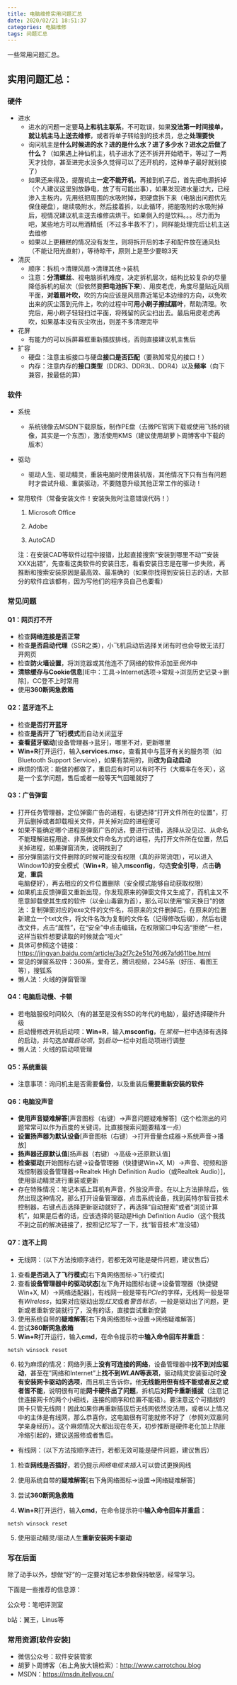 ```yaml
---
title: 电脑维修实用问题汇总
date: 2020/02/21 18:51:37
categories: 电脑维修
tags: 问题汇总
---
```


一些常用问题汇总。

<!-- more -->

## 实用问题汇总：

### 硬件

- 进水
  - 进水的问题一定要**马上和机主联系**，不可耽误，如果**没法第一时间接单，就让机主马上送去维修**，或者将单子转给别的技术员，总之**处理要快**
  - 询问机主是**什么时候进的水？进的是什么水？进了多少水？进水之后做了什么？**（如果遇上神仙机主，机子进水了还不拆开开始晒干，等过了一两天才找你，甚至进完水没多久觉得可以了还开机的，这种单子最好就别接了）
  - 如果还来得及，提醒机主**一定不能开机**，再接到机子后，首先把电源拆掉（个人建议这里别放静电，放了有可能出事），如果发现进水量过大，已经渗入主板内，先用纸把周围的水吸附掉，把硬盘拆下来（电脑出问题优先保住硬盘），继续吸附水，然后接着拆，以此循环，把能吸附的水吸附掉后，视情况建议机主送去维修店烘干。如果倒入的是饮料。。。尽力而为吧，某些地方可以用酒精纸（不过多半救不了），同样能处理完后让机主送去维修
  - 如果以上更糟糕的情况没有发生，则将拆开后的本子和配件放在通风处（不能让阳光直射），等待晾干，原则上是至少要晾3天
- 清灰
  - 顺序：拆机→清理风扇→清理其他→装机
  - 注意：**分清螺丝**、视电脑拆机难度，决定拆机层次，结构比较复杂的尽量降低拆机的层次（但依然要**把电池拆下来**）、用皮老虎，角度尽量贴近风扇平面，**对着扇叶吹**，吹的方向应该是风扇靠近笔记本边缘的方向，以免吹出来的灰尘落到元件上，吹的过程中可**用小刷子擦拭扇叶**，帮助清理。吹完后，用小刷子轻轻扫过平面，将残留的灰尘扫出去。最后用皮老虎再吹，如果基本没有灰尘吹出，则差不多清理完毕
- 花屏
  - 有能力的可以拆屏幕框重新插拔排线，否则直接建议机主售后
- 扩容
  - 硬盘：注意主板接口与硬盘**接口是否匹配**（要熟知常见的接口！）
  - 内存：注意内存的**接口类型**（DDR3、DDR3L、DDR4）以及**频率**（向下兼容，按最低的算）

### 软件

- 系统
  - 系统镜像去MSDN下载原版，制作PE盘（去微PE官网下载或使用飞扬的镜像，其实是一个东西），激活使用KMS（建议使用胡萝卜周博客中下载的版本）

- 驱动

  - 驱动人生、驱动精灵，重装电脑时使用装机版，其他情况下只有当有问题时才尝试升级、重装驱动，不要随意升级其他正常工作的驱动！

- 常用软件（常备安装文件！安装失败时注意错误代码！）

  1. Microsoft Office

  2. Adobe

  3. AutoCAD

  注：在安装CAD等软件过程中报错，比起直接搜索“安装到哪里不动“”安装XXX出错”，先查看这类软件的安装日志，看看安装日志是在哪一步失败，再推断和搜索安装原因是最高效、最准确的（如果你找得到安装日志的话，大部分的软件应该都有，因为写他们的程序员自己也要看）

### 常见问题

#### Q1：网页打不开

- 检查**网络连接是否正常**
- 检查**是否启动代理**（SSR之类），小飞机启动后选择关闭有时也会导致无法打开网页
- 检查**防火墙设置**，将浏览器或其他连不了网络的软件添加至*例外*中
- **清除缓存与Cookie信息**[IE中：工具→Internet选项→常规→浏览历史记录→删除]，CC登不上时常用
- 使用**360断网急救箱**

#### Q2：蓝牙连不上

- 检查**是否打开蓝牙**
- 检查**是否开了飞行模式**而自动关闭蓝牙
- **查看蓝牙驱动**[设备管理器→蓝牙]，哪里不对，更新哪里
- **Win+R**打开运行，输入**services.msc**，查看其中与蓝牙有关的服务项（如Bluetooth Support Service），如果有禁用的，则**改为自动启动**
- 麻烦的情况：能做的都做了，重启后有时可以有时不行（大概率在冬天），这是一个玄学问题，售后或者一般等天气回暖就好了

#### Q3：广告弹窗

- 打开任务管理器，定位弹窗广告的进程，右键选择“打开文件所在的位置”，打开后删掉或者卸载相关文件，并关掉对应的进程便可
- 如果不能确定哪个进程是弹窗广告的话，要进行试错，选择从没见过、从命名不能理解进程用途、非系统文件命名方式的进程，先打开文件所在位置，然后关掉进程，如果弹窗消失，说明找到了
- 部分弹窗运行文件删除的时候可能没有权限（真的非常流氓），可以进入Window10的安全模式（**Win+R**，输入**msconfig**，勾选**安全引导**，点击**确定**，**重启**电脑便好），再去相应的文件位置删除（安全模式能够自动获取权限）
- 如果机主反馈弹窗又重新出现，你发现原来的弹窗文件又生成了，而机主又不愿意卸载使其生成的软件（以金山毒霸为首），那么可以使用“偷天换日”的做法：复制弹窗对应的exe文件的文件名，将原来的文件删掉后，在原来的位置新建立一个txt文件，将文件名改为复制的文件名（记得修改后缀），然后右键改文件，点击“属性”，在“安全”中点击编辑，在权限窗口中勾选“拒绝”一栏，这样当软件想要读取的时候就会“哑火”
- 具体可参照这个链接：https://jingyan.baidu.com/article/3a2f7c2e51d76d67afd611be.html
- 常见的弹窗系软件：360系，爱奇艺，腾讯视频，2345系（好压、看图王等），搜狐系
- 懒人法：火绒的弹窗管理

#### Q4：电脑启动慢、卡顿

- 若电脑服役时间较久（有的甚至是没有SSD的年代的电脑），最好选择硬件升级
- 启动慢修改开机启动项：**Win+R**，输入**msconfig**，在*常规*一栏中选择有选择的启动，并勾选*加载启动项*，到*启动*一栏中对启动项进行调整
- 懒人法：火绒的启动项管理

#### Q5：系统重装

- 注意事项：询问机主是否需要**备份**，以及重装后**需要重新安装的软件**

#### Q6：电脑没声音

- **使用声音疑难解答**[声音图标（右键）→声音问题疑难解答]（这个检测出的问题常常可以作为百度的关键词，比直接搜索问题要精准一点）
- **设置扬声器为默认设备**[声音图标（右键）→打开音量合成器→系统声音→播放]
- **扬声器还原默认值**[扬声器（右键）→高级→还原默认值]
- **检查驱动**[开始图标右键→设备管理器（快捷键Win+X, M）→声音、视频和游戏控制器设备管理器→Realtek High Definition Audio（或Realtek Audio）]，使用驱动精灵进行重装或更新
- 存在特殊情况：笔记本插上耳机有声音，外放没声音。在以上方法排除后，依然出现这种情况，那么打开设备管理器，点击系统设备，找到英特尔智音技术控制器，右键点击选择更新驱动就好了，再选择“自动搜索”或者“浏览计算机”，如果是后者的话，应该选择的驱动是High Definition Audio（这个我找不到之前的解决链接了，按照记忆写了一下，找“智音技术”准没错）

#### Q7：连不上网

- 无线网：（以下方法按顺序进行，若都无效可能是硬件问题，建议售后）

1. 查看**是否进入了飞行模式**[右下角网络图标→飞行模式]
2. 查看**设备管理器中的驱动状态**[左下角开始图标右键→设备管理器（快捷键Win+X, M）→网络适配器]，有线网一般是带有*PCIe*的字样，无线网一般是带有*Wireless*，如果对应驱动出现*红叉*或者*警告标志*，一般是驱动出了问题，更新或者重新安装就行了，没有的话，直接尝试重新安装
3. 使用系统自带的**疑难解答**[右下角网络图标→设置→网络疑难解答]
4. 尝试**360断网急救箱**
5. **Win+R**打开运行，输入**cmd**，在命令提示符中**输入命令回车并重启**：

```CMD
netsh winsock reset
```

6. 较为麻烦的情况：网络列表上**没有可连接的网络**，设备管理器中**找不到对应驱动**，甚至在”网络和Internet”上**找不到*WLAN*等表项**，驱动精灵安装驱动时**没有安装网卡驱动的选项**，而且机主告诉你，他**无线能用但有线不能或者反之或者皆不能**，说明很有可能**网卡硬件出了问题**，拆机后**对网卡重新插拔**（注意记住连接网卡的两个小细线，连接的顺序和位置不能错）。要注意这个可插拔的网卡只管无线网！因此如果你再重新插拔后无线网依然没法用，或者以上情况中的主体是有线网，那么恭喜你，这电脑很有可能就修不好了（参照刘双嘉同学亲身经历）。这个麻烦情况大都出现在冬天，初步推断是硬件老化加上热胀冷缩引起的，建议送报修或者售后。

- 有线网：（以下方法按顺序进行，若都无效可能是硬件问题，建议售后）

1. 检查**网线是否插好**，若仍提示*网络电缆未插入*可以尝试更换网线

2. 使用系统自带的**疑难解答**[右下角网络图标→设置→网络疑难解答]

3. 尝试**360断网急救箱**

4. **Win+R**打开运行，输入**cmd**，在命令提示符中**输入命令回车并重启**：

```CMD
netsh winsock reset
```

5. 使用驱动精灵/驱动人生**重新安装网卡驱动**

### 写在后面

除了动手以外，想做“好”的一定要对笔记本参数保持敏感，经常学习。

下面是一些推荐的信息源：

公众号：笔吧评测室

b站：翼王，Linus等

### 常用资源[软件安装]

- 微信公众号：软件安装管家
- 胡萝卜周博客（右上角放大镜检索）：http://www.carrotchou.blog
- MSDN：https://msdn.itellyou.cn/

